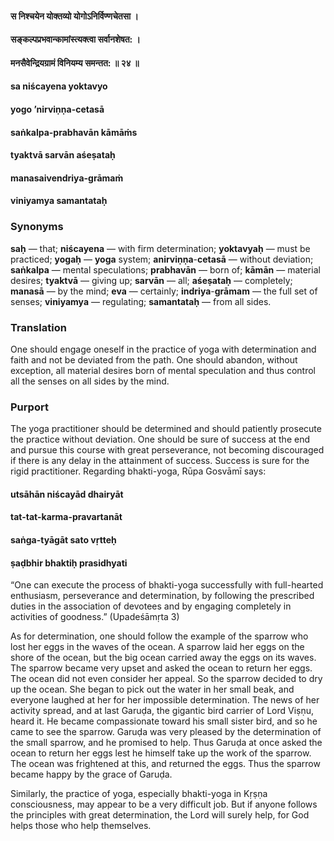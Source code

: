 #### स निश्चयेन योक्तव्यो योगोऽनिर्विण्णचेतसा ।
#### सङ्कल्पप्रभवान्कामांस्त्यक्त्वा सर्वानशेषत: ।
#### मनसैवेन्द्रियग्रामं विनियम्य समन्तत: ॥ २४ ॥

#### sa niścayena yoktavyo
#### yogo ’nirviṇṇa-cetasā
#### saṅkalpa-prabhavān kāmāṁs
#### tyaktvā sarvān aśeṣataḥ

#### manasaivendriya-grāmaṁ
#### viniyamya samantataḥ

### Synonyms

**saḥ** — that; **niścayena** — with firm determination; **yoktavyaḥ** — must be practiced; **yogaḥ** — **yoga** system; **anirviṇṇa**-**cetasā** — without deviation; **saṅkalpa** — mental speculations; **prabhavān** — born of; **kāmān** — material desires; **tyaktvā** — giving up; **sarvān** — all; **aśeṣataḥ** — completely; **manasā** — by the mind; **eva** — certainly; **indriya**-**grāmam** — the full set of senses; **viniyamya** — regulating; **samantataḥ** — from all sides.

### Translation

One should engage oneself in the practice of yoga with determination and faith and not be deviated from the path. One should abandon, without exception, all material desires born of mental speculation and thus control all the senses on all sides by the mind.

### Purport

The yoga practitioner should be determined and should patiently prosecute the practice without deviation. One should be sure of success at the end and pursue this course with great perseverance, not becoming discouraged if there is any delay in the attainment of success. Success is sure for the rigid practitioner. Regarding bhakti-yoga, Rūpa Gosvāmī says:

#### utsāhān niścayād dhairyāt
#### tat-tat-karma-pravartanāt
#### saṅga-tyāgāt sato vṛtteḥ
#### ṣaḍbhir bhaktiḥ prasidhyati

“One can execute the process of bhakti-yoga successfully with full-hearted enthusiasm, perseverance and determination, by following the prescribed duties in the association of devotees and by engaging completely in activities of goodness.” (Upadeśāmṛta 3)

As for determination, one should follow the example of the sparrow who lost her eggs in the waves of the ocean. A sparrow laid her eggs on the shore of the ocean, but the big ocean carried away the eggs on its waves. The sparrow became very upset and asked the ocean to return her eggs. The ocean did not even consider her appeal. So the sparrow decided to dry up the ocean. She began to pick out the water in her small beak, and everyone laughed at her for her impossible determination. The news of her activity spread, and at last Garuḍa, the gigantic bird carrier of Lord Viṣṇu, heard it. He became compassionate toward his small sister bird, and so he came to see the sparrow. Garuḍa was very pleased by the determination of the small sparrow, and he promised to help. Thus Garuḍa at once asked the ocean to return her eggs lest he himself take up the work of the sparrow. The ocean was frightened at this, and returned the eggs. Thus the sparrow became happy by the grace of Garuḍa.

Similarly, the practice of yoga, especially bhakti-yoga in Kṛṣṇa consciousness, may appear to be a very difficult job. But if anyone follows the principles with great determination, the Lord will surely help, for God helps those who help themselves.